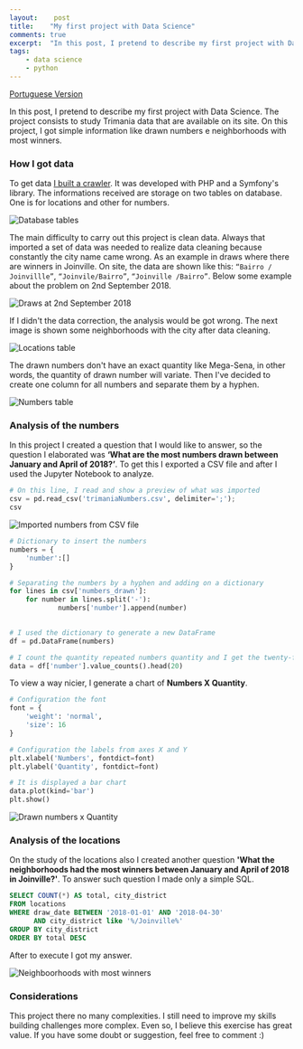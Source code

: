 ```yaml
---
layout:    post
title:    "My first project with Data Science"
comments: true
excerpt:  "In this post, I pretend to describe my first project with Data Science. The project consists to study Trimania data that are available on its site. On this project, I got simple information like drawn numbers e neighborhoods with most winners"
tags:
    - data science
    - python
---
```


[Portuguese Version]({{site.url}}/2019/03/17/primeiro-projeto-ciencia-de-dados.html)

In this post, I pretend to describe my first project with Data Science. The project consists to study Trimania data that are available on its site. On this project, I got simple information like drawn numbers e neighborhoods with most winners.

### How I got data

To get data [I built a crawler](https://github.com/fndomariano/trimania-crawler). It was developed with PHP and a Symfony's library. The informations received are storage on two tables on database. One is for locations and other for numbers. 

![Database tables]({{site.url}}/images/2019-03-17/tables.png)

The main difficulty to carry out this project is clean data. Always that imported a set of data was needed to realize data cleaning because constantly the city name came wrong. As an example in draws where there are winners in Joinville. On site, the data are shown like this: ```“Bairro / Joinvillle”```, ```“Joinvile/Bairro”```, ```“Joinville /Bairro”```. Below some example about the problem on 2nd September 2018.

![Draws at 2nd September 2018]({{site.url}}/images/2019-03-17/result_draw.png)

If I didn't the data correction, the analysis would be got wrong. The next image is shown some neighborhoods with the city after data cleaning.

![Locations table]({{site.url}}/images/2019-03-17/location_table.png)

The drawn numbers don't have an exact quantity like Mega-Sena, in other words, the quantity of drawn number will variate. Then I've decided to create one column for all numbers and separate them by a hyphen.

![Numbers table]({{site.url}}/images/2019-03-17/numbers_table.png)

### Analysis of the numbers

In this project I created a question that I would like to answer, so the question I elaborated was **‘What are the most numbers drawn between January and April of 2018?’**. To get this I exported a CSV file and after I used the Jupyter Notebook to analyze.

```python
# On this line, I read and show a preview of what was imported
csv = pd.read_csv('trimaniaNumbers.csv', delimiter=';');
csv
```

![Imported numbers from CSV file]({{site.url}}/images/2019-03-17/numbers_preview.png)

```python
# Dictionary to insert the numbers
numbers = {
    'number':[]
}

# Separating the numbers by a hyphen and adding on a dictionary
for lines in csv['numbers_drawn']:    
    for number in lines.split('-'):
            numbers['number'].append(number)
        

# I used the dictionary to generate a new DataFrame
df = pd.DataFrame(numbers)

# I count the quantity repeated numbers quantity and I get the twenty-first
data = df['number'].value_counts().head(20)
```

To view a way nicier, I generate a chart of **Numbers X Quantity**.

```python
# Configuration the font
font = {
    'weight': 'normal',
    'size': 16
}

# Configuration the labels from axes X and Y
plt.xlabel('Numbers', fontdict=font)
plt.ylabel('Quantity', fontdict=font)

# It is displayed a bar chart
data.plot(kind='bar')
plt.show()
```

![Drawn numbers x Quantity]({{site.url}}/images/2019-03-17/chart_numbers.png)

### Analysis of the locations

On the study of the locations also I created another question **'What the neighborhoods had the most winners between January and April of 2018 in Joinville?'**. To answer such question I made only a simple SQL.

```SQL
SELECT COUNT(*) AS total, city_district
FROM locations
WHERE draw_date BETWEEN '2018-01-01' AND '2018-04-30'
      AND city_district like '%/Joinville%'
GROUP BY city_district
ORDER BY total DESC
```
After to execute I got my answer.

![Neighboorhoods with most winners]({{site.url}}/images/2019-03-17/sql_result.png)

### Considerations

This project there no many complexities. I still need to improve my skills building challenges more complex. Even so, I believe this exercise has great value. If you have some doubt or suggestion, feel free to comment :)